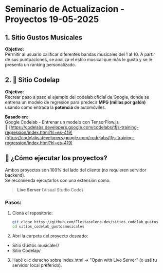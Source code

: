 #  Seminario de Actualizacion - Proyectos 19-05-2025

## 1.  Sitio Gustos Musicales

**Objetivo:**  
Permitir al usuario calificar diferentes bandas musicales del 1 al 10. A partir de sus puntuaciones, se analiza el estilo musical que más le gusta y se le presenta un ranking personalizado.

## 2. 🚗 Sitio Codelap

**Objetivo:**  
Recrear paso a paso el ejemplo del codelab oficial de Google, donde se entrena un modelo de regresión para predecir **MPG (millas por galón)** usando como entrada la **potencia** de automóviles.

**Basado en:**  
Google Codelab - Entrenar un modelo con TensorFlow.js  
🔗 [https://codelabs.developers.google.com/codelabs/tfjs-training-regression/index.html?hl=es-419](https://codelabs.developers.google.com/codelabs/tfjs-training-regression/index.html?hl=es-419)

## 🚀 ¿Cómo ejecutar los proyectos?

Ambos proyectos son 100% del lado del cliente (no requieren servidor backend).  
Se recomienda ejecutarlos con una extensión como:

>  **Live Server** (Visual Studio Code)

### Pasos:
1. Cloná el repositorio:
   ```bash
   git clone https://github.com/Fleitaselene-dev/sitios_codelab_gustosmusicales.git
   cd sitios_codelab_gustosmusicales
   ```
2. Abrí la carpeta del proyecto deseado:
* Sitio Gustos musicales/
* Sitio Codelap/
3. Hacé clic derecho sobre index.html → "Open with Live Server" (o usá tu servidor local preferido).

